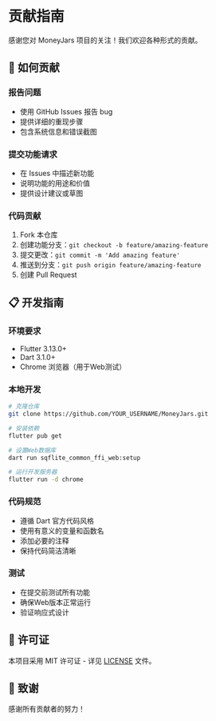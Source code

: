 # 贡献指南

感谢您对 MoneyJars 项目的关注！我们欢迎各种形式的贡献。

## 🤝 如何贡献

### 报告问题
- 使用 GitHub Issues 报告 bug
- 提供详细的重现步骤
- 包含系统信息和错误截图

### 提交功能请求
- 在 Issues 中描述新功能
- 说明功能的用途和价值
- 提供设计建议或草图

### 代码贡献
1. Fork 本仓库
2. 创建功能分支：`git checkout -b feature/amazing-feature`
3. 提交更改：`git commit -m 'Add amazing feature'`
4. 推送到分支：`git push origin feature/amazing-feature`
5. 创建 Pull Request

## 📋 开发指南

### 环境要求
- Flutter 3.13.0+
- Dart 3.1.0+
- Chrome 浏览器（用于Web测试）

### 本地开发
```bash
# 克隆仓库
git clone https://github.com/YOUR_USERNAME/MoneyJars.git

# 安装依赖
flutter pub get

# 设置Web数据库
dart run sqflite_common_ffi_web:setup

# 运行开发服务器
flutter run -d chrome
```

### 代码规范
- 遵循 Dart 官方代码风格
- 使用有意义的变量和函数名
- 添加必要的注释
- 保持代码简洁清晰

### 测试
- 在提交前测试所有功能
- 确保Web版本正常运行
- 验证响应式设计

## 📝 许可证

本项目采用 MIT 许可证 - 详见 [LICENSE](LICENSE) 文件。

## 🙏 致谢

感谢所有贡献者的努力！ 